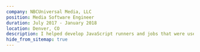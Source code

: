 ```yaml
---
company: NBCUniversal Media, LLC
position: Media Software Engineer
duration: July 2017 - January 2018
location: Denver, CO
description: I helped develop JavaScript runners and jobs that were used to manage assets in Asset Management Systems such as Mediator. I led and helped move the engineering team to a Test Driven Development culture. I solely developed the TDD environment for proprietary software using tools such as Jasmine, Vagrant, Rhino.js, Jenkins and GitHub Enterprise. I developed a REST API microservice in Express.js and MongoDB to watch directories and make REST API calls when there is a file available to take action on.
hide_from_sitemap: true
---
```


